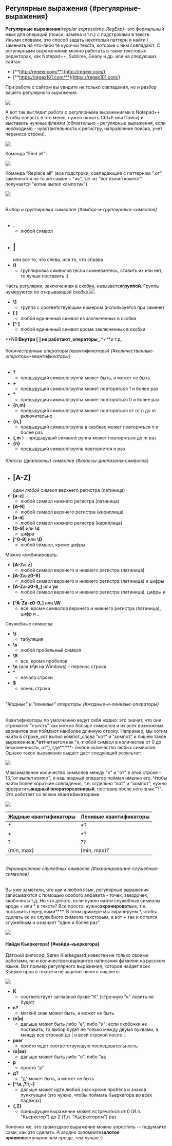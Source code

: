 ## Регулярные выражения {#регулярные-выражения}

**Регулярные выражения**_\(regular expressions, RegExp\)_- это формальный язык для операций \(поиск, замена и т.п.\) с подстроками в тексте. Иными словами, это способ задать некоторый паттерн и найти / заменить на что-либо те кусочки текста, которые с ним совпадают. С регулярными выражениями можно работать в таких текстовых редакторах, как Notepad++, Sublime, Geany и др. или на следующих сайтах:

* [**http://regexr.com/**](http://regexr.com/)
* [**https://regex101.com/**](https://regex101.com/)

При работе с сайтом вы увидите не только совпадения, но и разбор вашего регулярного выражения.

![](https://ancatmara.gitbooks.io/digital-literacy/assets/Screenshot_8888.png)

А вот так выглядит работа с регулярными выражениями в Notepad++ \(чтобы попасть в это меню, нужно нажать Ctrl+F или Поиск\) и выставить нужные флажки \(обязательно - регулярные выражения, если необходимо - чувствительность к регистру, направление поиска, учет переноса строки\).

![](https://ancatmara.gitbooks.io/digital-literacy/assets/npp.png)

Команда "Find all":

![](https://ancatmara.gitbooks.io/digital-literacy/assets/npp2.png)

Команда "Replace all" \(все подстроки, совпадающие с паттерном ".от", заменяются на то же самое + "ик", т.е. из "кот выпил компот" получается "котик выпил компотик"\).

![](https://ancatmara.gitbooks.io/digital-literacy/assets/npp3.png)

###### 

###### Выбор и группировка символов {#выбор-и-группировка-символов}

* **.**
  - любой символ
* **\|**
  -
  _или_
  все то, что слева,
  _или_
  то, что справа
* **\(\)**
  - группировка символов \(если сомневаетесь, ставить их или нет, то лучше поставить :\)

Часть регулярки, заключенная в скобки, называется**группой**. Группы нумеруются по открывающей скобке.![](https://ancatmara.gitbooks.io/digital-literacy/assets/66687879.png)

* **\1**
  - группа с соответствующим номером \(используется при замене\)
* **\[ \]**
  - любой единичный символ из заключенных в скобки
* **\[^ \]**
  - любой единичный символ кроме заключенных в скобки

**NB!**Внутри \[ \] не работают_операторы_**.\*+**и т.д.

###### Количественные операторы \(квантификаторы\) {#количественные-операторы-квантификаторы}

* **?**
  - предыдущий символ/группа может быть, а может не быть
* **+**
  - предыдущий символ/группа может повторяться 1 и более раз
* **\***
  - предыдущий символ/группа может повторяться 0 и более раз
* **{n,m}**
  - предыдущий символ/группа может повторяться от от n до m включительно
* **{n,}**
  - предыдущий символ/группа в скобках может повторяться n и более раз
* **{,m**
  } - предыдущий символ/группа может повторяться до m раз
* **{n}**
  - предыдущий символ/группа повторяется n раз

###### Классы \(диапазоны\) символов {#классы-диапазоны-символов}

* **\[A-Z\]**
  -
  _один любой_
  символ верхнего регистра \(латиница\)
* **\[a-z\]**
  - любой символ нижнего регистра \(латиница\)
* **\[А-Я\]**
  - любой символ верхнего регистра \(кириллица\)
* **\[а-я\]**
  - любой символ нижнего регистра \(кириллица\)
* **\[0-9\]**
  или
  **\d**
  - цифра
* **\[^0-9\]**
  или
  **\D**
  - любой символ, кроме цифры

Можно комбинировать:

* **\[A-Za-z\]**
  - любой символ верхнего и нижнего регистра \(латиница\)
* **\[A-Za-z0-9\]**
  - любой символ верхнего и нижнего регистра \(латиница\) и цифры
* **\[A-Za-z0-9\_\]**
  или
  **\w**
  - любой символ верхнего и нижнего регистра \(латиница\), цифры и \_
* **\[^A-Za-z0-9\_\]**
  или
  **\W**
  - все, кроме символов верхнего и нижнего регистра \(латиница\), цифр и \_

Служебные символы:

* **\t**
  - табуляция
* **\s**
  - любой пробельный символ
* **\S**
  - все, кроме пробелов
* **\n**
  \(или
  **\r\n**
  на Windows\) - перенос строки
* **^**
  - начало строки
* **$**
  - конец строки

###### 

###### "Жадные" и "ленивые" операторы {#жадные-и-ленивые-операторы}

Квантификаторы по умолчанию ведут себя жадно: это значит, что они стремятся "съесть" как можно больше символов и из всех возможных вариантов они поймают наиболее длинную строку. Например, мы хотим найти в строке_кот выпил компот_слова "кот" и "компот" и пишем такое выражение:**к.\*от**\(читается как "к, любой символ в количестве от 0 до бесконечности, от"\), где**.\***- любое количество любых символов. Однако такое выражение выдаст даст следующий результат:

![](https://ancatmara.gitbooks.io/digital-literacy/assets/6777.png)

Максимальное количество символов между "к" и "от" в этой строке - 13,_"от выпил компо"_, и наш жадный оператор поймал именно его. Чтобы найти более короткие совпадения, т.е. отдельно "кот" и "компот", нужно превратить**жадный оператор**в**ленивый**, поставив после него знак "?". Это работает со всеми квантификаторами.

![](https://ancatmara.gitbooks.io/digital-literacy/assets/662.png)

| Жадные квантификаторы | Ленивые квантификаторы |
| :--- | :--- |
| \* | \*? |
| + | +? |
| ? | ?? |
| {min, max} | {min, max}? |

###### 

###### Экранирование служебных символов {#экранирование-служебных-символов}

Вы уже заметили, что как и любой язык, регулярные выражения записываются с помощью особого алфавита - точек, звездочек, скобочек и т.д. Но что делать, если нужно найти служебные символы вроде + или \* в тексте? Все просто: нужно**экранировать**их, т.е. поставить перед ними**\**. В этом примере мы экранируем \*, чтобы сделать ее из служебного символа текстовым, а вот + так и остался служебным и означает "один и более раз".

![](https://ancatmara.gitbooks.io/digital-literacy/assets/harrns.png)

#### Найди Кьеркегора! {#найди-кьеркегора}

Датский философ_Søren Kierkegaard_известен не только своими работами, но и количеством вариантов написания фамилии на русском языке. Вот пример регулярного выражения, которое найдет всех Кьеркегоров в тексте и не зацепит ничего лишнего:

![](https://ancatmara.gitbooks.io/digital-literacy/assets/kirkegaard.png)

* **К**
  - соответствует заглавной букве "К" \(строчную "к" ловить не будет\)
* **ь?**
  - мягкий знак может быть, а может не быть
* **\(е\|и\)**
  - дальше может быть либо "е", либо "и"; если скобочки не поставить, то выбор будет не только между двумя буквами, а между все строкой до \| и всей строкой после \|.
* **ркег**
  - просто ищет соответствующую последовательность
* **\(о\|аа\)**
  - дальше может быть либо "о", либо "аа
* **р**
  - просто "р"
* **д?**
  - "д" может быть, а может не быть
* **\[^\s.,\?!:;-\]**
  - дальше может идти любой знак кроме пробела и знаков пунктуации \(это нужно, чтобы поймать Кьеркегора во всех падежах\)
* **{,2}**
  - предыдущее выражение может встречаться от 0 \(И.п. "Кьеркегор"\) до 2 \(Т.п. "Кьеркегором"\) раз

Конечно же, это громоздкое выражение можно упростить -- подумайте сами, как это сделать. А заодно запомните**золотое правило**регулярок:_чем проще, тем лучше._:\)

